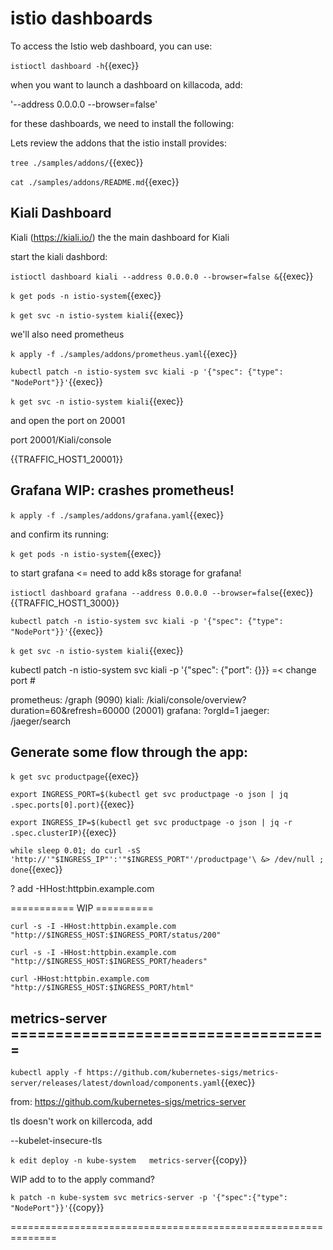 # istio dashboards

To access the Istio web dashboard, you can use:

`istioctl dashboard -h`{{exec}}

when you want to launch a dashboard on killacoda, add:

'--address 0.0.0.0 --browser=false'


for these dashboards, we need to install the following:

Lets review the addons that the istio install provides:

`tree ./samples/addons/`{{exec}}

`cat ./samples/addons/README.md`{{exec}}


## Kiali Dashboard

Kiali (https://kiali.io/) the the main dashboard for Kiali

start the kiali dashbord:

`istioctl dashboard kiali --address 0.0.0.0 --browser=false &`{{exec}}

`k get pods -n istio-system`{{exec}}

`k get svc -n istio-system kiali`{{exec}}

we'll also need prometheus

`k apply -f ./samples/addons/prometheus.yaml`{{exec}}


`kubectl patch -n istio-system svc kiali -p '{"spec": {"type": "NodePort"}}'`{{exec}}

 `k get svc -n istio-system kiali`{{exec}}

and open the port on 20001

port 20001/Kiali/console

{{TRAFFIC_HOST1_20001}}



##  Grafana WIP:  crashes prometheus!


`k apply -f ./samples/addons/grafana.yaml`{{exec}}

and confirm its running:

`k get pods -n istio-system`{{exec}}



to start grafana  <=  need to add k8s storage for grafana!

`istioctl dashboard grafana --address 0.0.0.0 --browser=false`{{exec}}  
{{TRAFFIC_HOST1_3000}}

`kubectl patch -n istio-system svc kiali -p '{"spec": {"type": "NodePort"}}'`{{exec}}

 `k get svc -n istio-system kiali`{{exec}}

kubectl patch -n istio-system svc kiali -p '{"spec": {"port": {}}} =< change port #

prometheus:   /graph   (9090)
kiali:        /kiali/console/overview?duration=60&refresh=60000 (20001)
grafana:      ?orgId=1
jaeger:       /jaeger/search


## Generate some flow through the app:


`k get svc productpage`{{exec}}

`export INGRESS_PORT=$(kubectl get svc productpage -o json | jq .spec.ports[0].port)`{{exec}}

`export INGRESS_IP=$(kubectl get svc productpage -o json | jq -r .spec.clusterIP)`{{exec}}


`while sleep 0.01; do curl -sS 'http://'"$INGRESS_IP"':'"$INGRESS_PORT"'/productpage'\ &> /dev/null ; done`{{exec}}

? add -HHost:httpbin.example.com



===========  WIP ==========

`curl -s -I -HHost:httpbin.example.com "http://$INGRESS_HOST:$INGRESS_PORT/status/200"`


`curl -s -I -HHost:httpbin.example.com "http://$INGRESS_HOST:$INGRESS_PORT/headers"`

`curl -HHost:httpbin.example.com "http://$INGRESS_HOST:$INGRESS_PORT/html"`


##  metrics-server  ====================================

`kubectl apply -f https://github.com/kubernetes-sigs/metrics-server/releases/latest/download/components.yaml`{{exec}}

from: https://github.com/kubernetes-sigs/metrics-server

tls doesn't work on killercoda, add 

--kubelet-insecure-tls   

`k edit deploy -n kube-system   metrics-server`{{copy}}

WIP  add to to the apply command?  

`k patch -n kube-system svc metrics-server -p '{"spec":{"type": "NodePort"}}'`{{copy}}


==============================================================



